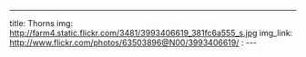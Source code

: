 ---
title: Thorns 
img: http://farm4.static.flickr.com/3481/3993406619_381fc6a555_s.jpg 
img_link: http://www.flickr.com/photos/63503896@N00/3993406619/ 
: --- 
